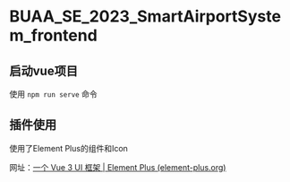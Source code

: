 # BUAA_SE_2023_SmartAirportSystem_frontend

## 启动vue项目

使用 `npm run serve` 命令





## 插件使用

使用了Element Plus的组件和Icon

网址：[一个 Vue 3 UI 框架 | Element Plus (element-plus.org)](https://element-plus.org/zh-CN/)